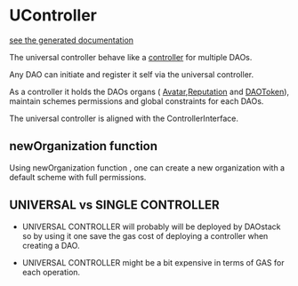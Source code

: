 # UController
[see the generated documentation](../../generated_docs/controller/UController.md)

The universal controller behave like a [controller](Controller.md) for multiple DAOs.

Any DAO can initiate and register it self via the universal controller.

As a controller it holds the DAOs organs ( [Avatar](./Avatar.md),[Reputation](Reputation.md) and [DAOToken](DAOToken.md)), maintain schemes permissions and global constraints for each DAOs.

The universal controller is aligned with the ControllerInterface.

## newOrganization function

Using newOrganization function , one can create a new organization with a default scheme with full permissions.

## UNIVERSAL vs SINGLE CONTROLLER

- UNIVERSAL CONTROLLER will probably will be deployed by DAOstack so by using it
   one save the gas cost of deploying a controller when creating a DAO.

- UNIVERSAL CONTROLLER might be a bit expensive in terms of GAS for each operation.
